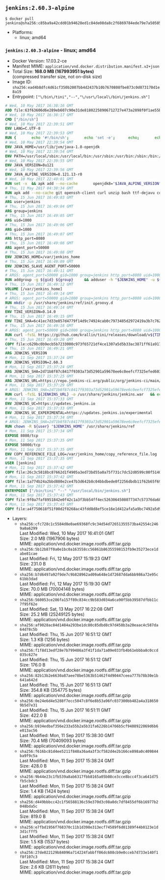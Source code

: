 ## `jenkins:2.60.3-alpine`

```console
$ docker pull jenkins@sha256:c85ba9a42cdd01b94628ed1c84de08da8c2f6869784ede79e7a50505b5e6bc29
```

-	Platforms:
	-	linux; amd64

### `jenkins:2.60.3-alpine` - linux; amd64

-	Docker Version: 17.03.2-ce
-	Manifest MIME: `application/vnd.docker.distribution.manifest.v2+json`
-	Total Size: **168.0 MB (167993951 bytes)**  
	(compressed transfer size, not on-disk size)
-	Image ID: `sha256:ead4b8dfc4d61cf350b2007bb4d2437b10b7670808fbe873c0d073170d1e8a19`
-	Entrypoint: `["\/bin\/tini","--","\/usr\/local\/bin\/jenkins.sh"]`

```dockerfile
# Wed, 10 May 2017 16:38:16 GMT
ADD file:63f63606d6e289eb607c90e31de81802258906712727e473a2898f0f1ae55bb5 in / 
# Wed, 10 May 2017 16:38:17 GMT
CMD ["/bin/sh"]
# Wed, 10 May 2017 22:39:51 GMT
ENV LANG=C.UTF-8
# Wed, 10 May 2017 22:39:53 GMT
RUN { 		echo '#!/bin/sh'; 		echo 'set -e'; 		echo; 		echo 'dirname "$(dirname "$(readlink -f "$(which javac || which java)")")"'; 	} > /usr/local/bin/docker-java-home 	&& chmod +x /usr/local/bin/docker-java-home
# Wed, 10 May 2017 22:39:54 GMT
ENV JAVA_HOME=/usr/lib/jvm/java-1.8-openjdk
# Wed, 10 May 2017 22:39:54 GMT
ENV PATH=/usr/local/sbin:/usr/local/bin:/usr/sbin:/usr/bin:/sbin:/bin:/usr/lib/jvm/java-1.8-openjdk/jre/bin:/usr/lib/jvm/java-1.8-openjdk/bin
# Wed, 10 May 2017 22:39:55 GMT
ENV JAVA_VERSION=8u121
# Wed, 10 May 2017 22:39:56 GMT
ENV JAVA_ALPINE_VERSION=8.121.13-r0
# Wed, 10 May 2017 22:40:01 GMT
RUN set -x 	&& apk add --no-cache 		openjdk8="$JAVA_ALPINE_VERSION" 	&& [ "$JAVA_HOME" = "$(docker-java-home)" ]
# Thu, 11 May 2017 04:38:34 GMT
RUN apk add --no-cache git openssh-client curl unzip bash ttf-dejavu coreutils
# Thu, 15 Jun 2017 16:49:03 GMT
ARG user=jenkins
# Thu, 15 Jun 2017 16:49:04 GMT
ARG group=jenkins
# Thu, 15 Jun 2017 16:49:05 GMT
ARG uid=1000
# Thu, 15 Jun 2017 16:49:06 GMT
ARG gid=1000
# Thu, 15 Jun 2017 16:49:07 GMT
ARG http_port=8080
# Thu, 15 Jun 2017 16:49:08 GMT
ARG agent_port=50000
# Thu, 15 Jun 2017 16:49:08 GMT
ENV JENKINS_HOME=/var/jenkins_home
# Thu, 15 Jun 2017 16:49:09 GMT
ENV JENKINS_SLAVE_AGENT_PORT=50000
# Thu, 15 Jun 2017 16:49:11 GMT
# ARGS: agent_port=50000 gid=1000 group=jenkins http_port=8080 uid=1000 user=jenkins
RUN addgroup -g ${gid} ${group}     && adduser -h "$JENKINS_HOME" -u ${uid} -G ${group} -s /bin/bash -D ${user}
# Thu, 15 Jun 2017 16:49:12 GMT
VOLUME [/var/jenkins_home]
# Thu, 15 Jun 2017 16:49:14 GMT
# ARGS: agent_port=50000 gid=1000 group=jenkins http_port=8080 uid=1000 user=jenkins
RUN mkdir -p /usr/share/jenkins/ref/init.groovy.d
# Thu, 15 Jun 2017 16:49:14 GMT
ENV TINI_VERSION=0.14.0
# Thu, 15 Jun 2017 16:49:15 GMT
ENV TINI_SHA=6c41ec7d33e857d4779f14d9c74924cab0c7973485d2972419a3b7c7620ff5fd
# Thu, 15 Jun 2017 16:49:18 GMT
# ARGS: agent_port=50000 gid=1000 group=jenkins http_port=8080 uid=1000 user=jenkins
RUN curl -fsSL https://github.com/krallin/tini/releases/download/v${TINI_VERSION}/tini-static-amd64 -o /bin/tini && chmod +x /bin/tini   && echo "$TINI_SHA  /bin/tini" | sha256sum -c -
# Thu, 15 Jun 2017 16:49:20 GMT
COPY file:c629bc0b9ecb5b7233000c973f65721df4ce1307a5d5b33ac3871ff61a9172ff in /usr/share/jenkins/ref/init.groovy.d/tcp-slave-agent-port.groovy 
# Thu, 15 Jun 2017 16:49:21 GMT
ARG JENKINS_VERSION
# Mon, 11 Sep 2017 15:37:24 GMT
ENV JENKINS_VERSION=2.60.3
# Mon, 11 Sep 2017 15:37:24 GMT
ARG JENKINS_SHA=2d71b8f87c8417f9303a73d52901a59678ee6c0eefcf7325efed6035ff39372a
# Mon, 11 Sep 2017 15:37:25 GMT
ARG JENKINS_URL=https://repo.jenkins-ci.org/public/org/jenkins-ci/main/jenkins-war/2.60.3/jenkins-war-2.60.3.war
# Mon, 11 Sep 2017 15:37:29 GMT
# ARGS: JENKINS_SHA=2d71b8f87c8417f9303a73d52901a59678ee6c0eefcf7325efed6035ff39372a JENKINS_URL=https://repo.jenkins-ci.org/public/org/jenkins-ci/main/jenkins-war/2.60.3/jenkins-war-2.60.3.war agent_port=50000 gid=1000 group=jenkins http_port=8080 uid=1000 user=jenkins
RUN curl -fsSL ${JENKINS_URL} -o /usr/share/jenkins/jenkins.war   && echo "${JENKINS_SHA}  /usr/share/jenkins/jenkins.war" | sha256sum -c -
# Mon, 11 Sep 2017 15:37:33 GMT
ENV JENKINS_UC=https://updates.jenkins.io
# Mon, 11 Sep 2017 15:37:33 GMT
ENV JENKINS_UC_EXPERIMENTAL=https://updates.jenkins.io/experimental
# Mon, 11 Sep 2017 15:37:34 GMT
# ARGS: JENKINS_SHA=2d71b8f87c8417f9303a73d52901a59678ee6c0eefcf7325efed6035ff39372a JENKINS_URL=https://repo.jenkins-ci.org/public/org/jenkins-ci/main/jenkins-war/2.60.3/jenkins-war-2.60.3.war agent_port=50000 gid=1000 group=jenkins http_port=8080 uid=1000 user=jenkins
RUN chown -R ${user} "$JENKINS_HOME" /usr/share/jenkins/ref
# Mon, 11 Sep 2017 15:37:34 GMT
EXPOSE 8080/tcp
# Mon, 11 Sep 2017 15:37:35 GMT
EXPOSE 50000/tcp
# Mon, 11 Sep 2017 15:37:35 GMT
ENV COPY_REFERENCE_FILE_LOG=/var/jenkins_home/copy_reference_file.log
# Mon, 11 Sep 2017 15:37:35 GMT
USER [jenkins]
# Mon, 11 Sep 2017 15:37:42 GMT
COPY file:26c3c5818bc87662d1f4905a3ed73bd55a0a75f731c7dc52d0599c00f51408e9 in /usr/local/bin/jenkins-support 
# Mon, 11 Sep 2017 15:37:42 GMT
COPY file:1a774b24a2bbd880e2ce47b3d642b8c04bbdbede0f2256dbdb11f62b65f696ba in /usr/local/bin/jenkins.sh 
# Mon, 11 Sep 2017 15:37:42 GMT
ENTRYPOINT ["/bin/tini" "--" "/usr/local/bin/jenkins.sh"]
# Mon, 11 Sep 2017 15:37:43 GMT
COPY file:9f0a7faf8951842e0f42c1a3f3bb54ff4ec5263064508077347c57376da68b46 in /usr/local/bin/plugins.sh 
# Mon, 11 Sep 2017 15:37:43 GMT
COPY file:a4f750618f51f00d2f8268ac43fdd8d8ef5ce16e1d412afa5a9bc7492a5d975f in /usr/local/bin/install-plugins.sh 
```

-	Layers:
	-	`sha256:cfc728c1c5584d8e0ae69368fc9c34d54d72651355573ba42554c2469a0a6299`  
		Last Modified: Wed, 10 May 2017 16:41:01 GMT  
		Size: 2.0 MB (1967906 bytes)  
		MIME: application/vnd.docker.image.rootfs.diff.tar.gzip
	-	`sha256:5b12b87f0a0e1bc0a163558cc56861b86355598153fb9e35273ece1dabe81cae`  
		Last Modified: Fri, 12 May 2017 15:19:23 GMT  
		Size: 231.0 B  
		MIME: application/vnd.docker.image.rootfs.diff.tar.gzip
	-	`sha256:b7d6497a92f9de7c9b828962ad09a648e1d72687dda6bb986a72e95c61bb3dad`  
		Last Modified: Fri, 12 May 2017 15:19:30 GMT  
		Size: 70.0 MB (70004148 bytes)  
		MIME: application/vnd.docker.image.rootfs.diff.tar.gzip
	-	`sha256:560053ce286fa157f89c834cc9b583d034a6ca90f5bb39587dfbb11c7f95f62e`  
		Last Modified: Sat, 13 May 2017 16:22:08 GMT  
		Size: 25.2 MB (25249125 bytes)  
		MIME: application/vnd.docker.image.rootfs.diff.tar.gzip
	-	`sha256:af9028ac84d1484a293be1dc80c85dbd8c97d458b3a20eaac4c587da64d78c5b`  
		Last Modified: Thu, 15 Jun 2017 16:51:12 GMT  
		Size: 1.3 KB (1256 bytes)  
		MIME: application/vnd.docker.image.rootfs.diff.tar.gzip
	-	`sha256:f1f8d13edf28e7b799486a3f41f1da71a09e033fb4b61ebbba8c0ccd035c627e`  
		Last Modified: Thu, 15 Jun 2017 16:51:12 GMT  
		Size: 176.0 B  
		MIME: application/vnd.docker.image.rootfs.diff.tar.gzip
	-	`sha256:82b13b2e6630a87aee78be5363b51462f4d90447ceea777b78b30e1b641a642d`  
		Last Modified: Thu, 15 Jun 2017 16:51:13 GMT  
		Size: 354.8 KB (354775 bytes)  
		MIME: application/vnd.docker.image.rootfs.diff.tar.gzip
	-	`sha256:0e24e6d4e5288f7ecc5047c8f6e8b53a96fc037300bb482a4a3186509b5d7e31`  
		Last Modified: Thu, 15 Jun 2017 16:51:11 GMT  
		Size: 422.0 B  
		MIME: application/vnd.docker.image.rootfs.diff.tar.gzip
	-	`sha256:b934edbaf356e233a55b2a5b31fa6226b14766b5cf9408922069d6b6e013ac56`  
		Last Modified: Mon, 11 Sep 2017 15:38:30 GMT  
		Size: 70.4 MB (70409093 bytes)  
		MIME: application/vnd.docker.image.rootfs.diff.tar.gzip
	-	`sha256:f616bc81d4ee5211f848a36a4a3f3cf582d4e2b166ce898a0c409844ba9f9c5a`  
		Last Modified: Mon, 11 Sep 2017 15:38:24 GMT  
		Size: 428.0 B  
		MIME: application/vnd.docker.image.rootfs.diff.tar.gzip
	-	`sha256:9b44e23c1fb539a8ab6317fbb8165a05b08ce3cce8bcc4f3ca641d75fb5cbdc3`  
		Last Modified: Mon, 11 Sep 2017 15:38:24 GMT  
		Size: 1.4 KB (1424 bytes)  
		MIME: application/vnd.docker.image.rootfs.diff.tar.gzip
	-	`sha256:d449bbbcc42c1f56588136c59e370d3c08a0dc7df8455df6b16977b2048bda5c`  
		Last Modified: Mon, 11 Sep 2017 15:38:24 GMT  
		Size: 819.0 B  
		MIME: application/vnd.docker.image.rootfs.diff.tar.gzip
	-	`sha256:e7fbd1956f768370c11b1d398e313ecf74589f6d01389f44b0123e1d3d1cfff5`  
		Last Modified: Mon, 11 Sep 2017 15:38:24 GMT  
		Size: 1.5 KB (1537 bytes)  
		MIME: application/vnd.docker.image.rootfs.diff.tar.gzip
	-	`sha256:27de022129b84096a714224fabbff06dc608cb9e0cceb7d733e140f1f8f107c3`  
		Last Modified: Mon, 11 Sep 2017 15:38:24 GMT  
		Size: 2.6 KB (2611 bytes)  
		MIME: application/vnd.docker.image.rootfs.diff.tar.gzip
